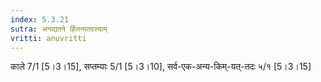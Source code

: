 ```yaml
---
index: 5.3.21
sutra: अनद्यतने र्हिलन्यतरस्याम्
vritti: anuvritti
---
```


काले 7/1 [5।3।15], सप्तम्याः 5/1 [5।3।10], सर्व-एक-अन्य-किम्-यत्-तदः ५/१ [5।3।15]